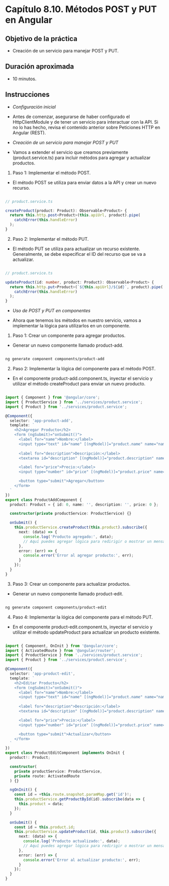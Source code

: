 # Capítulo 8.10. Métodos POST y PUT en Angular

## Objetivo de la práctica
- Creación de un servicio para manejar POST y PUT.
  
## Duración aproximada
- 10 minutos.

## Instrucciones 

- *Configuración inicial*

- Antes de comenzar, asegurarse de haber configurado el HttpClientModule y de tener un servicio para interactuar con la API. Si no lo has hecho, revisa el contenido anterior sobre Peticiones HTTP en Angular (REST).

- *Creación de un servicio para manejar POST y PUT*

- Vamos a extender el servicio que creamos previamente (product.service.ts) para incluir métodos para agregar y actualizar productos.

1. Paso 1: Implementar el método POST.

- El método POST se utiliza para enviar datos a la API y crear un nuevo recurso.

```typescript

// product.service.ts

createProduct(product: Product): Observable<Product> {
  return this.http.post<Product>(this.apiUrl, product).pipe(
    catchError(this.handleError)
  );
}
```

2. Paso 2: Implementar el método PUT.

- El método PUT se utiliza para actualizar un recurso existente. Generalmente, se debe especificar el ID del recurso que se va a actualizar.

```typescript

// product.service.ts

updateProduct(id: number, product: Product): Observable<Product> {
  return this.http.put<Product>(`${this.apiUrl}/${id}`, product).pipe(
    catchError(this.handleError)
  );
}
```

- *Uso de POST y PUT en componentes*

- Ahora que tenemos los métodos en nuestro servicio, vamos a implementar la lógica para utilizarlos en un componente.

1. Paso 1: Crear un componente para agregar productos.

- Generar un nuevo componente llamado product-add.

```bash

ng generate component components/product-add
```

2. Paso 2: Implementar la lógica del componente para el método POST.

- En el componente product-add.component.ts, inyectar el servicio y utilizar el método createProduct para enviar un nuevo producto.

```typescript

import { Component } from '@angular/core';
import { ProductService } from '../services/product.service';
import { Product } from '../services/product.service';

@Component({
  selector: 'app-product-add',
  template: `
    <h2>Agregar Producto</h2>
    <form (ngSubmit)="onSubmit()">
      <label for="name">Nombre:</label>
      <input type="text" id="name" [(ngModel)]="product.name" name="name" required>
      
      <label for="description">Descripción:</label>
      <textarea id="description" [(ngModel)]="product.description" name="description" required></textarea>

      <label for="price">Precio:</label>
      <input type="number" id="price" [(ngModel)]="product.price" name="price" required>

      <button type="submit">Agregar</button>
    </form>
  `
})
export class ProductAddComponent {
  product: Product = { id: 0, name: '', description: '', price: 0 };

  constructor(private productService: ProductService) {}

  onSubmit() {
    this.productService.createProduct(this.product).subscribe({
      next: (data) => {
        console.log('Producto agregado:', data);
        // Aquí puedes agregar lógica para redirigir o mostrar un mensaje
      },
      error: (err) => {
        console.error('Error al agregar producto:', err);
      }
    });
  }
}
```

3. Paso 3: Crear un componente para actualizar productos.

- Generar un nuevo componente llamado product-edit.

```bash

ng generate component components/product-edit
```

4. Paso 4: Implementar la lógica del componente para el método PUT.

- En el componente product-edit.component.ts, inyectar el servicio y utilizar el método updateProduct para actualizar un producto existente.

```typescript

import { Component, OnInit } from '@angular/core';
import { ActivatedRoute } from '@angular/router';
import { ProductService } from '../services/product.service';
import { Product } from '../services/product.service';

@Component({
  selector: 'app-product-edit',
  template: `
    <h2>Editar Producto</h2>
    <form (ngSubmit)="onSubmit()">
      <label for="name">Nombre:</label>
      <input type="text" id="name" [(ngModel)]="product.name" name="name" required>
      
      <label for="description">Descripción:</label>
      <textarea id="description" [(ngModel)]="product.description" name="description" required></textarea>

      <label for="price">Precio:</label>
      <input type="number" id="price" [(ngModel)]="product.price" name="price" required>

      <button type="submit">Actualizar</button>
    </form>
  `
})
export class ProductEditComponent implements OnInit {
  product!: Product;

  constructor(
    private productService: ProductService,
    private route: ActivatedRoute
  ) {}

  ngOnInit() {
    const id = +this.route.snapshot.paramMap.get('id')!;
    this.productService.getProductById(id).subscribe(data => {
      this.product = data;
    });
  }

  onSubmit() {
    const id = this.product.id;
    this.productService.updateProduct(id, this.product).subscribe({
      next: (data) => {
        console.log('Producto actualizado:', data);
        // Aquí puedes agregar lógica para redirigir o mostrar un mensaje
      },
      error: (err) => {
        console.error('Error al actualizar producto:', err);
      }
    });
  }
}
```

